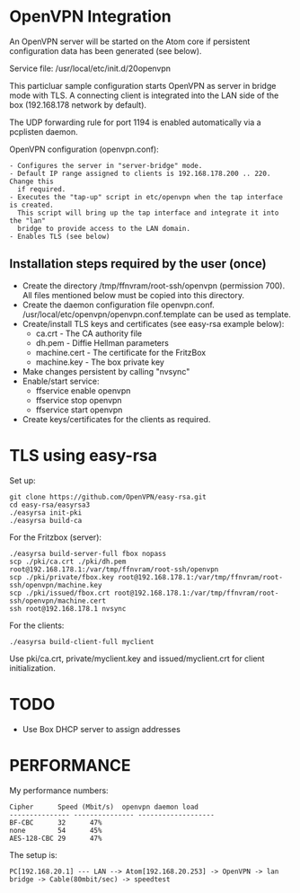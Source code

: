 OpenVPN Integration
===================

An OpenVPN server will be started on the Atom core if persistent configuration data
has been generated (see below).

Service file: /usr/local/etc/init.d/20openvpn

This particluar sample configuration starts OpenVPN as server in bridge mode
with TLS. A connecting client is integrated into the LAN side of the box 
(192.168.178 network by default).

The UDP forwarding rule for port 1194 is enabled automatically via a pcplisten
daemon.

OpenVPN configuration (openvpn.conf):

	- Configures the server in "server-bridge" mode.
	- Default IP range assigned to clients is 192.168.178.200 .. 220. Change this
	  if required.
	- Executes the "tap-up" script in etc/openvpn when the tap interface is created.
	  This script will bring up the tap interface and integrate it into the "lan"
	  bridge to provide access to the LAN domain.
	- Enables TLS (see below)

Installation steps required by the user (once)
----------------------------------------------
- Create the directory /tmp/ffnvram/root-ssh/openvpn (permission 700).
  All files mentioned below must be copied into this directory.
- Create the daemon configuration file openvpn.conf.
  /usr/local/etc/openvpn/openvpn.conf.template can be used as template.
- Create/install TLS keys and certificates (see easy-rsa example below):
	- ca.crt 	- The CA authority file
	- dh.pem 	- Diffie Hellman parameters
	- machine.cert	- The certificate for the FritzBox
	- machine.key	- The box private key
- Make changes persistent by calling "nvsync"
- Enable/start service:
	- ffservice enable openvpn
	- ffservice stop openvpn
	- ffservice start openvpn
- Create keys/certificates for the clients as required.

TLS using easy-rsa
==================

Set up:

	git clone https://github.com/OpenVPN/easy-rsa.git
	cd easy-rsa/easyrsa3
	./easyrsa init-pki
	./easyrsa build-ca

For the Fritzbox (server):

	./easyrsa build-server-full fbox nopass
	scp ./pki/ca.crt ./pki/dh.pem root@192.168.178.1:/var/tmp/ffnvram/root-ssh/openvpn
	scp ./pki/private/fbox.key root@192.168.178.1:/var/tmp/ffnvram/root-ssh/openvpn/machine.key
	scp ./pki/issued/fbox.crt root@192.168.178.1:/var/tmp/ffnvram/root-ssh/openvpn/machine.cert
	ssh root@192.168.178.1 nvsync

For the clients:

	./easyrsa build-client-full myclient

Use pki/ca.crt, private/myclient.key and issued/myclient.crt for client initialization.

TODO
====
- Use Box DHCP server to assign addresses

PERFORMANCE
===========

My performance numbers:

	Cipher		Speed (Mbit/s)	openvpn daemon load
	---------------	---------------	-------------------
	BF-CBC		32 		47%
	none		54		45%
	AES-128-CBC	29		47%
	

The setup is:

	PC[192.168.20.1] --- LAN --> Atom[192.168.20.253] -> OpenVPN -> lan bridge -> Cable(80mbit/sec) -> speedtest

